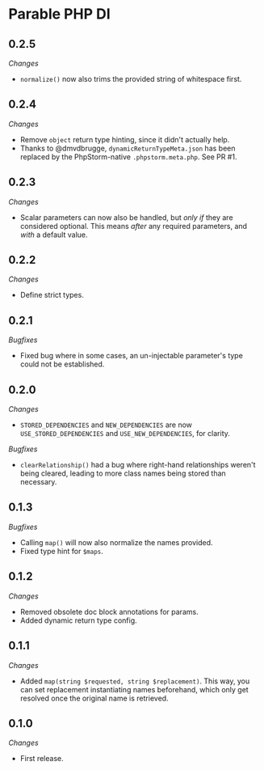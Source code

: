 # Parable PHP DI

## 0.2.5

_Changes_
- `normalize()` now also trims the provided string of whitespace first.

## 0.2.4

_Changes_
- Remove `object` return type hinting, since it didn't actually help.
- Thanks to @dmvdbrugge, `dynamicReturnTypeMeta.json` has been replaced by the PhpStorm-native `.phpstorm.meta.php`. See PR #1.

## 0.2.3

_Changes_
- Scalar parameters can now also be handled, but _only if_ they are considered optional. This means _after_ any required parameters, and _with_ a default value.

## 0.2.2

_Changes_
- Define strict types.

## 0.2.1

_Bugfixes_

- Fixed bug where in some cases, an un-injectable parameter's type could not be established.

## 0.2.0

_Changes_
- `STORED_DEPENDENCIES` and `NEW_DEPENDENCIES` are now `USE_STORED_DEPENDENCIES` and `USE_NEW_DEPENDENCIES`, for clarity.

_Bugfixes_
- `clearRelationship()` had a bug where right-hand relationships weren't being cleared, leading to more class names being stored than necessary.

## 0.1.3

_Bugfixes_
- Calling `map()` will now also normalize the names provided.
- Fixed type hint for `$maps`.

## 0.1.2

_Changes_
- Removed obsolete doc block annotations for params.
- Added dynamic return type config.

## 0.1.1

_Changes_
- Added `map(string $requested, string $replacement)`. This way, you can set replacement instantiating names beforehand, which only get resolved once the original name is retrieved.

## 0.1.0

_Changes_
- First release.
